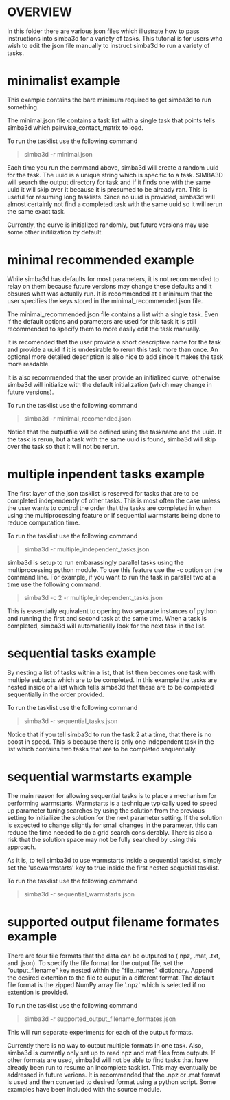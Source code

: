 # OVERVIEW
In this folder there are various json files which illustrate how to pass 
instructions into simba3d for a variety of tasks. This tutorial is for users
who wish to edit the json file manually to instruct simba3d to run a variety
of tasks.

# minimalist example

This example contains the bare minimum required to get simba3d to run something.

The minimal.json file contains a task list with a single task that points tells
simba3d which pairwise_contact_matrix to load.

To run the tasklist use the following command
> simba3d -r minimal.json

Each time you run the command above, simba3d will create a random uuid for the 
task. The uuid is a unique string which is specific to a task. SIMBA3D will 
search the output directory for task and if it finds one with the same uuid it
will skip over it because it is presumed to be already ran. This is useful for 
resuming long tasklists. Since no uuid is provided, simba3d will almost 
certainly not find a completed task with the same uuid so it will rerun the
same exact task.

Currently, the curve is initialized randomly, but future versions may use some
other initilization by default.

# minimal recommended example

While simba3d has defaults for most parameters, it is not recommended to 
relay on them because future versions may change these defaults and it obsures
what was actually run. It is recommended at a minimum that the user specifies 
the keys stored in the minimal_recommended.json file.

The minimal_recommended.json file contains a list with a single task. Even if
the default options and parameters are used for this task it is still 
recommended to specify them to more easily edit the task manually.

It is recomended that the user provide a short descriptive name for the task 
and provide a uuid if it is undesirable to rerun this task more than once. An 
optional more detailed description is  also nice to add since it makes the
task more readable.

It is also recommended that the user provide an initialized curve, otherwise
simba3d will initialize with the default initialization (which may change in
future versions).

To run the tasklist use the following command
> simba3d -r minimal_recomended.json

Notice that the outputfile will be defined using the taskname and the uuid. It
the task is rerun, but a task with the same uuid is found, simba3d will skip 
over the task so that it will not be rerun.

# multiple inpendent tasks example

The first layer of the json tasklist is reserved for tasks that are to be 
completed independently of other tasks. This is most often the case unless
the user wants to control the order that the tasks are completed in when using
the multiprocessing feature or if sequential warmstarts being done to reduce
computation time.

To run the tasklist use the following command
> simba3d -r multiple_independent_tasks.json

simba3d is setup to run embarassingly parallel tasks using the multiprocessing
python module. To use this feature use the -c option on the command line. For
example, if you want to run the task in parallel two at a time use the following
command.
> simba3d -c 2 -r multiple_independent_tasks.json

This is essentially equivalent to opening two separate instances of python and
running the first and second task at the same time. When a task is completed, 
simba3d will automatically look for the next task in the list.

# sequential tasks example

By nesting a list of tasks within a list, that list then becomes one task with
multiple subtacts which are to be completed. In this example the tasks are
nested inside of a list which tells simba3d that these are to be completed
sequentially in the order provided.

To run the tasklist use the following command
> simba3d -r sequential_tasks.json

Notice that if you tell simba3d to run the task 2 at a time, that there is no
boost in speed. This is because there is only one independent task in the list
which contains two tasks that are to be completed sequentially.

# sequential warmstarts example

The main reason for allowing sequential tasks is to place a mechanism for 
performing warmstarts. Warmstarts is a technique typically used to speed up
parameter tuning searches by using the solution from the previous setting
to initiailize the solution for the next parameter setting. If the solution
is expected to change slightly for small changes in the parameter, this
can reduce the time needed to do a grid search considerably. There is also a
risk that the solution space may not be fully searched by using this approach.

As it is, to tell simba3d to use warmstarts inside a sequential tasklist,
simply set the 'usewarmstarts' key to true inside the first nested sequetial 
tasklist.

To run the tasklist use the following command
> simba3d -r sequential_warmstarts.json

# supported output filename formates example

There are four file formats that the data can be outputed to (.npz, .mat, .txt,
and .json). To specify the file format for the output file, set the 
"output_filename" key nested within the "file_names" dictionary. Append the
desired extention to the file to ouput in a different format. The default file
format is the zipped NumPy array file '.npz' which is selected if no extention
is provided.

To run the tasklist use the following command
> simba3d -r supported_output_filename_formates.json

This will run separate experiments for each of the output formats.

Currently there is no way to output multiple formats in one task. Also, simba3d
is currently only set up to read npz and mat files from outputs. If other 
formats are used, simba3d will not be able to find tasks that have already been
run to resume an incomplete tasklist. This may eventually be addressed in 
future verions. It is recommended that the .npz or .mat format 
is used and then converted to desired format using a python script. Some 
examples have been included with the source module.
